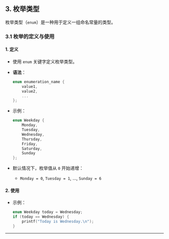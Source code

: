 ## **3. 枚举类型**

枚举类型（`enum`）是一种用于定义一组命名常量的类型。

### **3.1 枚举的定义与使用**

#### **1. 定义**

- 使用 `enum` 关键字定义枚举类型。
- **语法**：

  ```c
  enum enumeration_name {
      value1,
      value2,
      ...
  };
  ```

- 示例：

  ```c
  enum Weekday {
      Monday,
      Tuesday,
      Wednesday,
      Thursday,
      Friday,
      Saturday,
      Sunday
  };
  ```

- 默认情况下，枚举值从 `0` 开始递增：
  - `Monday = 0`, `Tuesday = 1`, ..., `Sunday = 6`

#### **2. 使用**

- 示例：

  ```c
  enum Weekday today = Wednesday;
  if (today == Wednesday) {
      printf("Today is Wednesday.\n");
  }
  ```

---